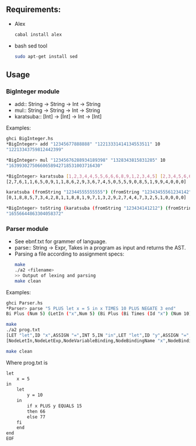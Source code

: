 ## Requirements:
- Alex
   ```bash
   cabal install alex
   ```
- bash sed tool 
   ```bash
   sudo apt-get install sed
   ```

## Usage

### BigInteger module
- add:: String -> String -> Int -> String
- mul:: String -> String -> Int -> String
- karatsuba:: [Int] -> [Int] -> Int -> [Int]

Examples:
```bash
ghci BigInteger.hs
*BigInteger> add "12345677888888" "12213331414134553511" 10
"12213343759812442399"

*BigInteger> mul "12345676288934189398" "1328343815831285" 10
"16399302750660658942718531003716430"

*BigInteger> karatsuba [1,2,3,4,4,5,5,6,6,6,8,9,1,2,3,4,5] [2,3,4,5,6,6,7,7,7,8,8,8,1,9] 10
[2,7,6,1,1,6,5,0,9,1,1,8,6,2,9,3,6,7,4,5,0,5,5,9,0,8,5,1,9,9,4,0,0,0]

karatsuba (fromString "12344555555555") (fromString "12343455561234142") 10
[0,1,8,8,5,7,3,4,2,8,1,1,8,8,1,9,7,1,3,2,9,2,7,4,4,7,3,2,5,1,0,0,0,0]

*BigInteger> toString (karatsuba (fromString "123434141212") (fromString "134133431") 10)
"16556644863304058372"
```


### Parser module
- See ebnf.txt for grammer of language.
- parse:: String -> Expr, Takes in a program as input and returns the AST. 
- Parsing a file according to assignment specs:
  ```bash
  make
  ./a2 <filename>
  >> Output of lexing and parsing
  make clean
  ```

Examples:

```bash
ghci Parser.hs
*Parser> parse "5 PLUS let x = 5 in x TIMES 10 PLUS NEGATE 3 end"
Bi Plus (Num 5) (LetIn ("x",Num 5) (Bi Plus (Bi Times (Id "x") (Num 10)) (Uni Negate (Num 3))))
```

```bash
make
./a2 prog.txt
[LET "let",ID "x",ASSIGN "=",INT 5,IN "in",LET "let",ID "y",ASSIGN "=",INT 10,IN "in",IF "if",ID "x",PLUS "PLUS",ID "y",EQUALS "EQUALS",INT 15,THEN "then",INT 66,ELSE "else",INT 77,FI "fi",END "end",END "end",EOF "EOF"]
[NodeLetIn,NodeLetExp,NodeVariableBinding,NodeBindingName "x",NodeBindingVal,LeafNum 5,NodeInExp,NodeLetIn,NodeLetExp,NodeVariableBinding,NodeBindingName "y",NodeBindingVal,LeafNum 10,NodeInExp,NodeIfThenElse,NodeIfExp,NodeBinOp Equals,NodeBinOp Plus,LeafVar "x",LeafVar "y",LeafNum 15,NodeThenExp,LeafNum 66,NodeElseExp,LeafNum 77]

make clean
```

Where prog.txt is 
```txt
let 
    x = 5
in
    let 
        y = 10
    in
        if x PLUS y EQUALS 15 
        then 66
        else 77
    fi  
    end
end
EOF
```




